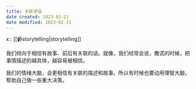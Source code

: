 ```yaml
---
title: 关联谬误
date created: 2023-02-21
date modified: 2023-02-21
---
```


x:: [[📹storytelling|storytelling]]  

我们倾向于相信有故事、前后有关联的话。就像，我们经常会说，撒谎的时候，把事情描述的越具体，越容易被相信。

我们的情绪大脑，会更相信有关联的描述和故事。所以有时候也要动用理智大脑，帮助自己做一些重大决策。
